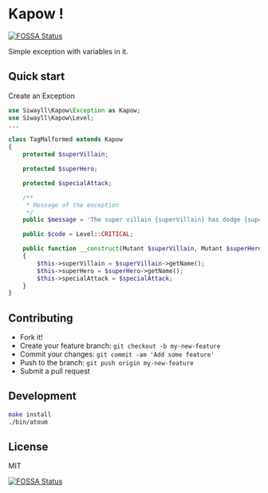 # Kapow !
[![FOSSA Status](https://app.fossa.io/api/projects/git%2Bgithub.com%2FSiwayll%2Fkapow.svg?type=shield)](https://app.fossa.io/projects/git%2Bgithub.com%2FSiwayll%2Fkapow?ref=badge_shield)


Simple exception with variables in it.

## Quick start
Create an Exception

```php
use Siwayll\Kapow\Exception as Kapow;
use Siwayll\Kapow\Level;
...

class TagMalformed extends Kapow
{
    protected $superVillain;

    protected $superHero;

    protected $specialAttack;

    /**
     * Message of the exception
     */
    public $message = 'The super villain {superVillain} has dodge {superHero} super hero special attack {specialAttack}';

    public $code = Level::CRITICAL;

    public function __construct(Mutant $superVillain, Mutant $superHero, string $specialAttack)
    {
        $this->superVillain = $superVillain->getName();
        $this->superHero = $superHero->getName();
        $this->specialAttack = $specialAttack;
    }
}
```

## Contributing

- Fork it!
- Create your feature branch: `git checkout -b my-new-feature`
- Commit your changes: `git commit -am 'Add some feature'`
- Push to the branch: `git push origin my-new-feature`
- Submit a pull request


## Development

```bash
make install
./bin/atoum
```

## License

MIT


[![FOSSA Status](https://app.fossa.io/api/projects/git%2Bgithub.com%2FSiwayll%2Fkapow.svg?type=large)](https://app.fossa.io/projects/git%2Bgithub.com%2FSiwayll%2Fkapow?ref=badge_large)